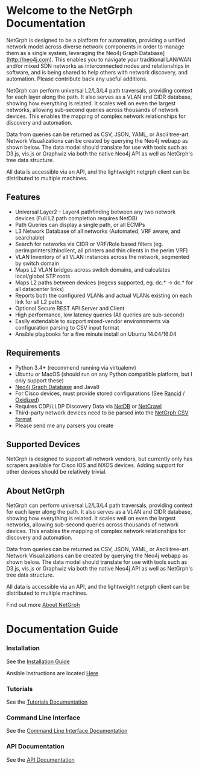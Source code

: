 # Welcome to the NetGrph Documentation

NetGrph is designed to be a platform for automation, providing a unified network
model across diverse network components in order to manage them as a single
system, leveraging the Neo4j Graph Database](http://neo4j.com). This enables
you to navigate your traditional LAN/WAN and/or mixed SDN networks as
interconnected nodes and relationships in software, and is being shared to help
others with network discovery, and automation. Please contribute back any useful
additions.

NetGrph can perform universal L2/L3/L4 path traversals, providing context for
each layer along the path. It also serves as a VLAN and CIDR database, showing
how everything is related. It scales well on even the largest networks,
allowing sub-second queries across thousands of network devices. This enables
the mapping of complex network relationships for discovery and automation.

Data from queries can be returned as CSV, JSON, YAML, or Ascii tree-art. Network
Visualizations can be created by querying the Neo4j webapp as shown below. The
data model should translate for use with tools such as D3.js, vis.js or Graphwiz
via both the native Neo4j API as well as NetGrph's tree data structure.

All data is accessible via an API, and the lightweight netgrph client can be
distributed to multiple machines.

## Features

* Universal Layer2 - Layer4 pathfinding between any two network devices (Full L2 path completion requires NetDB)
* Path Queries can display a single path, or all ECMPs
* L3 Network Database of all networks (Automated, VRF aware, and searchable)
* Search for networks via CIDR or VRF/Role based filters (eg. perim:printers|thinclient, all printers and thin clients in the perim VRF)
* VLAN Inventory of all VLAN instances across the network, segmented by switch domain
* Maps L2 VLAN bridges across switch domains, and calculates local/global STP roots
* Maps L2 paths between devices (regexs supported, eg. dc.* -> dc.* for all datacenter links)
* Reports both the configured VLANs and actual VLANs existing on each link for all L2 paths
* Optional Secure REST API Server and Client
* High performance, low latency queries (All queries are sub-second)
* Easily extendable to support mixed-vendor environnments via configuration parsing to CSV input format
* Ansible playbooks for a five minute install on Ubuntu 14.04/16.04

## Requirements

* Python 3.4+ (recommend running via virtualenv)
* Ubuntu or MacOS (should run on any Python compatible platform, but I only support these)
* [Neo4j Graph Database](https://neo4j.com) and Java8
* For Cisco devices, must provide stored configurations (See [Rancid](http://www.shrubbery.net/rancid/) / [Oxidized](https://github.com/ytti/oxidized))
* Requires CDP/LLDP Discovery Data via [NetDB](http://netdbtracking.sourceforge.net) or [NetCrawl](https://github.com/ytti/netcrawl)
* Third-party network devices need to be parsed into the [NetGrph CSV format](test/csv/)
* Please send me any parsers you create

## Supported Devices

NetGrph is designed to support all network vendors, but currently only has
scrapers available for Cisco IOS and NXOS devices. Adding support for other
devices should be relatively trivial.

## About NetGrph

NetGrph can perform universal L2/L3/L4 path traversals, providing context for
each layer along the path. It also serves as a VLAN and CIDR database, showing
how everything is related. It scales well on even the largest networks,
allowing sub-second queries across thousands of network devices. This enables
the mapping of complex network relationships for discovery and automation.

Data from queries can be returned as CSV, JSON, YAML, or Ascii tree-art. Network
Visualizations can be created by querying the Neo4j webapp as shown below. The
data model should translate for use with tools such as D3.js, vis.js or Graphwiz
via both the native Neo4j API as well as NetGrph's tree data structure.

All data is accessible via an API, and the lightweight netgrph client can be
distributed to multiple machines.

Find out more [About NetGrph](About.md)

# Documentation Guide

### Installation

See the [Installation Guide](INSTALL.md)

Ansible Instructions are located [Here](playbooks/README.md)

### Tutorials

See the [Tutorials Documentation](Tutorials.md)

### Command Line Interface

See the [Command Line Interface Documentation](CLI.md)

### API Documentation

See the [API Documentation](API.md)


